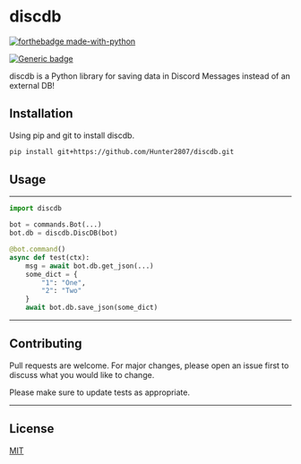 # discdb
[![forthebadge made-with-python](http://ForTheBadge.com/images/badges/made-with-python.svg)](https://www.python.org/)

[![Generic badge](https://img.shields.io/badge/Python-3.8|3.9|3.10-blue.svg)](https://shields.io/)

discdb is a Python library for saving data in Discord Messages instead of an external DB!

## Installation

Using pip and git to install discdb.

```bash
pip install git+https://github.com/Hunter2807/discdb.git
```

## Usage
---
```python
import discdb

bot = commands.Bot(...)
bot.db = discdb.DiscDB(bot)

@bot.command()
async def test(ctx):
    msg = await bot.db.get_json(...)
    some_dict = {
        "1": "One",
        "2": "Two"
    }
    await bot.db.save_json(some_dict)

```
---
## Contributing
Pull requests are welcome. For major changes, please open an issue first to discuss what you would like to change.

Please make sure to update tests as appropriate.

---
## License
[MIT](https://choosealicense.com/licenses/mit/)